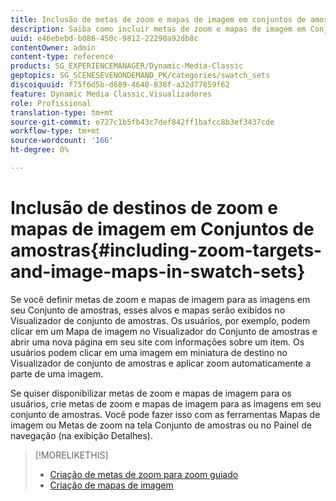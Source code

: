```yaml
---
title: Inclusão de metas de zoom e mapas de imagem em conjuntos de amostras
description: Saiba como incluir metas de zoom e mapas de imagem em Conjuntos de amostras.
uuid: e46ebebd-b086-450c-9812-22290a92db8c
contentOwner: admin
content-type: reference
products: SG_EXPERIENCEMANAGER/Dynamic-Media-Classic
geptopics: SG_SCENESEVENONDEMAND_PK/categories/swatch_sets
discoiquuid: f75f6d5b-d689-4640-838f-a32d77859f62
feature: Dynamic Media Classic,Visualizadores
role: Profissional
translation-type: tm+mt
source-git-commit: e727c1b5fb43c7def842ff1bafcc8b3ef3437cde
workflow-type: tm+mt
source-wordcount: '166'
ht-degree: 0%

---
```



# Inclusão de destinos de zoom e mapas de imagem em Conjuntos de amostras{#including-zoom-targets-and-image-maps-in-swatch-sets}

Se você definir metas de zoom e mapas de imagem para as imagens em seu Conjunto de amostras, esses alvos e mapas serão exibidos no Visualizador de conjunto de amostras. Os usuários, por exemplo, podem clicar em um Mapa de imagem no Visualizador do Conjunto de amostras e abrir uma nova página em seu site com informações sobre um item. Os usuários podem clicar em uma imagem em miniatura de destino no Visualizador de conjunto de amostras e aplicar zoom automaticamente a parte de uma imagem.

Se quiser disponibilizar metas de zoom e mapas de imagem para os usuários, crie metas de zoom e mapas de imagem para as imagens em seu conjunto de amostras. Você pode fazer isso com as ferramentas Mapas de imagem ou Metas de zoom na tela Conjunto de amostras ou no Painel de navegação (na exibição Detalhes).

>[!MORELIKETHIS]
>
>* [Criação de metas de zoom para zoom guiado](creating-zoom-targets-guided-zoom.md#creating_zoom_targets_for_guided_zoom)
>* [Criação de mapas de imagem](creating-image-maps.md#creating_image_maps)

